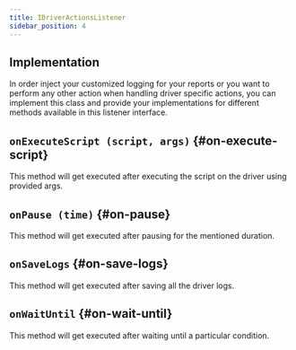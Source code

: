 ```yaml
---
title: IDriverActionsListener
sidebar_position: 4
---
```


## Implementation

In order inject your customized logging for your reports or you want to perform any other action when handling driver specific actions, you can implement this class and provide your implementations for different methods available in this listener interface.

## `onExecuteScript (script, args)` {#on-execute-script}

This method will get executed after executing the script on the driver using provided args.

## `onPause (time)` {#on-pause}

This method will get executed after pausing for the mentioned duration.

## `onSaveLogs` {#on-save-logs}

This method will get executed after saving all the driver logs.

## `onWaitUntil` {#on-wait-until}

This method will get executed after waiting until a particular condition.
